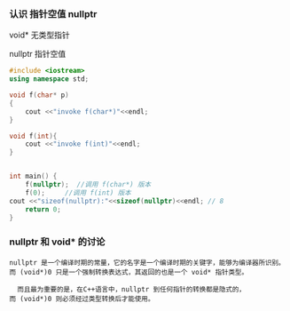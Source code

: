 

### 认识 指针空值 nullptr

void*  无类型指针

nullptr  指针空值 

```C++
#include <iostream>
using namespace std;

void f(char* p)
{
    cout <<"invoke f(char*)"<<endl;
}

void f(int){
    cout <<"invoke f(int)"<<endl;
}


int main() {
    f(nullptr);  //调用 f(char*) 版本
    f(0);     //调用 f(int) 版本
cout <<"sizeof(nullptr):"<<sizeof(nullptr)<<endl; // 8
    return 0;
}
```

### nullptr 和 void* 的讨论
```
nullptr 是一个编译时期的常量，它的名字是一个编译时期的关键字，能够为编译器所识别。
而 (void*)0 只是一个强制转换表达式，其返回的也是一个 void* 指针类型。

  而且最为重要的是，在C++语言中，nullptr 到任何指针的转换都是隐式的，
而 (void*)0 则必须经过类型转换后才能使用。
```












